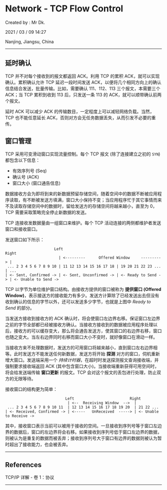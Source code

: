 # Network - TCP Flow Control

Created by : Mr Dk.

2021 / 03 / 09 14:27

Nanjing, Jiangsu, China

---

## 延时确认

TCP 并不对每个接收到的报文都返回 ACK。利用 TCP 的累积 ACK，就可以实现确认。累积确认允许 TCP 延迟一段时间发送 ACK，以便将几个相同方向上的确认信息结合发送，批量传输。比如，需要确认 111、112、113 三个报文，本需要三个 ACK；当 TCP 累积到收到 113 后，只发送一条 113 的 ACK，就可以顺带确认前两个报文。

延时 ACK 可以减少 ACK 的传输数目，一定程度上可以减轻网络负载。当然，TCP 也不能任意延长 ACK，否则对方会无任务数据丢失，从而引发不必要的重传。

## 窗口管理

TCP 采用可变滑动窗口实现流量控制。每个 TCP 报文 (除了连接建立之初的 `SYN`) 都包含以下信息：

- 有效序列号 (Seq)
- 确认号 (ACK)
- 窗口大小 (窗口通告信息)

数据接收方会为即将到来的新数据预留存储空间，随着空间中的数据不断被应用程序读取，有不断被发送方填满，窗口大小保持不变；当应用程序忙于其它事情而来不及读取存储空间中的数据时，留给发送方的存储空间将越来越小，直至为 0，TCP 需要采取策略完全停止新数据的发送。

TCP 连接收发数据量由一组窗口来维护。每个 TCP 活动连接的两侧都维护者发送窗口和接收窗口。

发送窗口如下所示：

```
                      Left                                            Right
                        | <---------      Offered Window     ---------> |
 ... 2 3 4 5 6 7 8 9 10 | 11 12 13 14 15 16 17 18 | 19 20 21 22 23 ...  | ...
| <- Sent, Confirmed -> | <- Sent, Unconfirmed -> | <- Ready to Send -> | <- Unable to Send ->
```

TCP 以字节为单位维护窗口结构。由接收方提供的窗口被称为 **提供窗口 (Offered Window)**，表示接送方的接收能力有多少。发送方计算除了已经发送出去但没有收到确认的信息的字节以外，还可以发送多少字节，也就是上图中 _Ready to Send_ 的部分。

当发送方接收到接收方的 ACK 确认时，将会使窗口左边界右移。保证窗口左边界之前的字节全部都已经被接收方确认。当接收方接收到的数据被应用程序处理以后，接收方的可以缓存变大，那么将会通告发送方，使其窗口的右边界右移，窗口也随之变大。当左右边界同时右移而窗口大小不变时，就好像窗口在滑动一样。

当接收方来不处理数据时，发送方的可用窗口将越来越小，直到窗口左右边界相等。此时发送方不能发送任何新数据，发送方将开始 **探测** 对方的窗口，伺机重新增大窗口。发送端采用一个 _持续计时器_，在超时时发送探测报文查询接收端，并强制要求接收端返回 ACK (其中包含窗口大小)。当接收端重新获得可用空间时，将会给发送端传输 **窗口更新** 的报文。TCP 会对这个报文的丢包进行处理，防止双方的无限等待。

接收窗口的结构更为简单：

```
                           Left                         Right
                            | <--  Receiving Window  -->  |
 ... 2 3 4 5 6 7 8 9 10 11  | 12 13 14 15 16 17 18 19 20  | 21 22 ...
| <- Received, Confirmed -> | <-----   UnReceived  -----> | <- Unable to Receive ->
```

其中，接收窗口表示当前可以被用于接收的空间。一旦接收到序列号等于窗口左边界的数据后，窗口的左边界将会右移。如果接收到序列号低于窗口左边界的数据，则被认为是重复的数据而被丢弃；接收到序列号大于窗口有边界的数据则被认为暂时超出了接收能力，也会被丢弃。

---

## References

TCP/IP 详解 - 卷 1：协议

---

